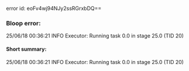error id: eoFv4wj94NJy2ssRGrxbDQ==
### Bloop error:

25/06/18 00:36:21 INFO Executor: Running task 0.0 in stage 25.0 (TID 20)
#### Short summary: 

25/06/18 00:36:21 INFO Executor: Running task 0.0 in stage 25.0 (TID 20)